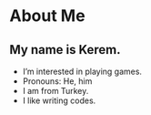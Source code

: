 # About Me
## My name is Kerem.
- I’m interested in playing games.
- Pronouns: He, him
- I am from Turkey.
- I like writing codes.
